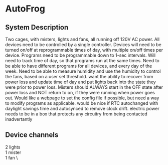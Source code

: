 # AutoFrog
## System Description
Two cages, with misters, lights and fans, all running off 120V AC power. All devices need to be controlled by a single controller. Devices will need to be turned on/off at reprogrammable times of day, with multiple on/off times per device. Programs need to be programmable down to 1-sec intervals. Will need to track time of day, so that programs run at the same times. Need to be able to have different programs for all devices, and every day of the week. Need to be able to measure humidity and use the humidity to control the fans, based on a user set threshold. want the ability to recover from power loss and update time of day and put lights back into the state they were prior to power loss. Misters should ALWAYS start in the OFF state after power loss and NOT return to on, if they were running when power goes out. Would like a webpage to set the config file if possible, but need a way to modify programs as applicable. would be nice if RTC autochanged with daylight savings time and autosynced to remove clock drift. electric power needs to be in a box that protects any circuitry from being contacted inadvertantly

## Device channels
2 lights \
1 mister \
1 fan \
